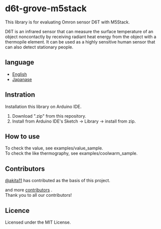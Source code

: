# d6t-grove-m5stack
This library is for evaluating Omron sensor D6T with M5Stack.  

D6T is an infrared sensor that can measure the surface temperature of an object noncontactly by receiving radiant heat energy from the object with a thermopile element.
It can be used as a highly sensitive human sensor that can also detect stationary people.

## language
- [English](./README.md)
- [Japanase](./README_ja.md)

## Instration
Installation this library on Arduino IDE.
1. Download ".zip" from this repository.
2. Install from Arduino IDE's Sketch -> Library -> install from zip.

## How to use
To check the value, see examples/value_sample.  
To check the like thermography, see examples/coolwarm_sample.

## Contributors
[@akita11](https://github.com/akita11) has contributed as the basis of this project.  

and more [contributors](https://github.com/omron-devhub/d6t-grove-m5stack/graphs/contributors) .  
Thank you to all our contributors!

## Licence
Licensed under the MIT License.